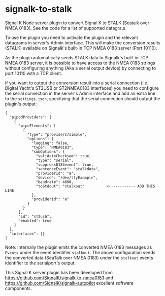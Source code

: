 # signalk-to-stalk
Signal K Node server plugin to convert Signal K to STALK (Seatalk over NMEA 0183). See the code for a list of supported datagra,s.

To use the plugin you need to activate the plugin and the relevant datagrams in server's Admin interface. This will make the conversion results (STALK) available on Signalk's built-in TCP NMEA 0183 server (Port 10110).

As the plugin automatically sends STALK data to Signalk's built-in TCP NMEA 0183 server, it is possible to have access to the NMEA 0183 strings without configuring anything (Aka a serial output device) by connecting to port 10110 with a TCP client.

If you want to output the conversion result into a serial connection (i.e. Digital Yacht's ST2USB or ST2NMEA0183 interfaces) you need to configure the serial connection in the server's Admin interface and add an extra line to the `settings.json`, specifying that the serial connection should output the plugin's output:


```
{
  "pipedProviders": [
    {
      "pipeElements": [
        {
          "type": "providers/simple",
          "options": {
            "logging": false,
            "type": "NMEA0183",
            "subOptions": {
              "validateChecksum": true,
              "type": "serial",
              "suppress0183event": true,
              "sentenceEvent": "stalkdata",
              "providerId": "a",
              "device": "/dev/ttyExample",
              "baudrate": 4800,
              "toStdout": "stalkout"          <------------ ADD THIS LINE
            },
            "providerId": "a"
          }
        }
      ],
      "id": "st2usb",
      "enabled": true
    }
  ],
  "interfaces": {}
}
```

Note: Internally the plugin emits the converted NMEA 0183 messages as `Events` under the event identifier `stalkout`. The above configuration sends the converted data (SeaTalk over NMEA 0183) under the `stalkout` events identifier to the serialport's output.

This Signal K server plugin has been developed from https://github.com/SignalK/signalk-to-nmea0183 and https://github.com/SignalK/signalk-autopilot excellent software components.
